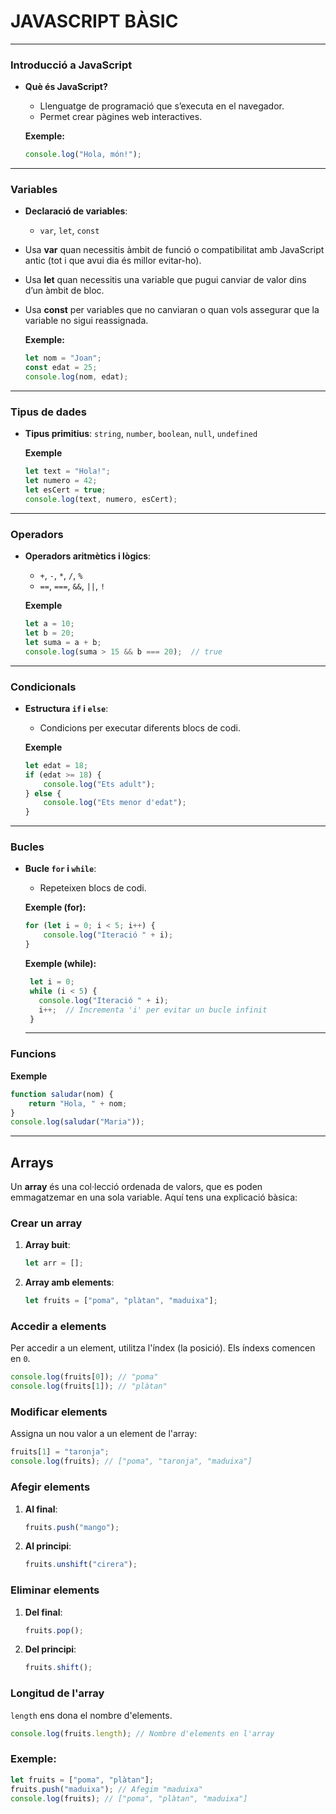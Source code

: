 # **JAVASCRIPT BÀSIC** 
---
### **Introducció a JavaScript**
- **Què és JavaScript?**
  - Llenguatge de programació que s’executa en el navegador.
  - Permet crear pàgines web interactives.

  **Exemple:**
  ```javascript
  console.log("Hola, món!");
  ```

---
### **Variables**
- **Declaració de variables**:
  - `var`, `let`, `const`

 - Usa **var** quan necessitis àmbit de funció o compatibilitat amb JavaScript antic (tot i que avui dia és millor evitar-ho).
 - Usa **let** quan necessitis una variable que pugui canviar de valor dins d’un àmbit de bloc.
 - Usa **const** per variables que no canviaran o quan vols assegurar que la variable no sigui reassignada.

    **Exemple:**
    ```javascript
    let nom = "Joan";
    const edat = 25;
    console.log(nom, edat);
    ```

---

### **Tipus de dades**
- **Tipus primitius**: `string`, `number`, `boolean`, `null`, `undefined`

  **Exemple**
  ```javascript
  let text = "Hola!";
  let numero = 42;
  let esCert = true;
  console.log(text, numero, esCert);
  ```

---

### **Operadors**
- **Operadors aritmètics i lògics**:
  - `+`, `-`, `*`, `/`, `%`
  - `==`, `===`, `&&`, `||`, `!`

  **Exemple**
  ```javascript
  let a = 10;
  let b = 20;
  let suma = a + b;
  console.log(suma > 15 && b === 20);  // true
  ```

---

### **Condicionals**
- **Estructura `if` i `else`**:
  - Condicions per executar diferents blocs de codi.

  **Exemple**
  ```javascript
  let edat = 18;
  if (edat >= 18) {
      console.log("Ets adult");
  } else {
      console.log("Ets menor d'edat");
  }
  ```

---

### **Bucles**
- **Bucle `for` i `while`**:
  - Repeteixen blocs de codi.

  **Exemple (for):**
  ```javascript
  for (let i = 0; i < 5; i++) {
      console.log("Iteració " + i);
  }
  ```
  
  **Exemple (while):**
  ```javascript
   let i = 0;
   while (i < 5) {
     console.log("Iteració " + i);
     i++;  // Incrementa 'i' per evitar un bucle infinit
   }
   ```
   ---
### **Funcions**

  **Exemple**
  ```javascript
  function saludar(nom) {
      return "Hola, " + nom;
  }
  console.log(saludar("Maria"));
  ```

---
## Arrays
Un **array** és una col·lecció ordenada de valors, que es poden emmagatzemar en una sola variable. Aquí tens una explicació bàsica:

### Crear un array

1. **Array buit**:
   ```javascript
   let arr = [];
   ```

2. **Array amb elements**:
   ```javascript
   let fruits = ["poma", "plàtan", "maduixa"];
   ```

### Accedir a elements

Per accedir a un element, utilitza l'índex (la posició). Els índexs comencen en `0`.

```javascript
console.log(fruits[0]); // "poma"
console.log(fruits[1]); // "plàtan"
```

### Modificar elements

Assigna un nou valor a un element de l'array:
```javascript
fruits[1] = "taronja";
console.log(fruits); // ["poma", "taronja", "maduixa"]
```

### Afegir elements

1. **Al final**:
   ```javascript
   fruits.push("mango");
   ```

2. **Al principi**:
   ```javascript
   fruits.unshift("cirera");
   ```

### Eliminar elements

1. **Del final**:
   ```javascript
   fruits.pop();
   ```

2. **Del principi**:
   ```javascript
   fruits.shift();
   ```

### Longitud de l'array

`length` ens dona el nombre d'elements.
```javascript
console.log(fruits.length); // Nombre d'elements en l'array
```

### Exemple:

```javascript
let fruits = ["poma", "plàtan"];
fruits.push("maduixa"); // Afegim "maduixa"
console.log(fruits); // ["poma", "plàtan", "maduixa"]
```




